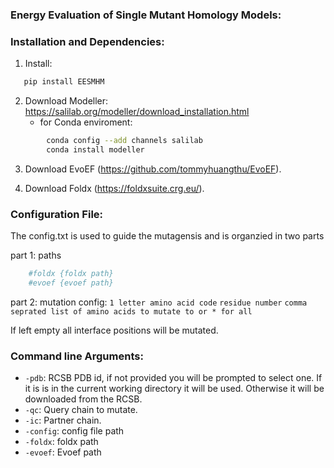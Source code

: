 ### Energy Evaluation of Single Mutant Homology Models:

### Installation and Dependencies:
1. Install:
```sh
   pip install EESMHM
```
2. Download Modeller: https://salilab.org/modeller/download_installation.html
    * for Conda enviroment:
```sh 
        conda config --add channels salilab
        conda install modeller
```
3. Download EvoEF (https://github.com/tommyhuangthu/EvoEF).

4. Download Foldx (https://foldxsuite.crg.eu/).


### Configuration File:
The config.txt is used to guide the mutagensis and is organzied in two parts

part 1: paths
```sh
	#foldx {foldx path}
	#evoef {evoef path}
```

part 2: mutation config:
`1 letter amino acid code` `residue number` `comma seprated list of amino acids to mutate to or * for all`

If left empty all interface positions will be mutated.  

### Command line Arguments:
* `-pdb`: RCSB PDB id, if not provided you will be prompted to select one. If it is is in the current working directory it will be used. Otherwise it will be downloaded from the RCSB.
* `-qc`: Query chain to mutate.
* `-ic`: Partner chain.
* `-config`: config file path
* `-foldx`: foldx path
* `-evoef`: Evoef path

